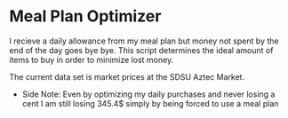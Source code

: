 # Meal Plan Optimizer

I recieve a daily allowance from my meal plan but money not spent by the end of the day goes bye bye. This script determines the ideal amount of items to buy in order to minimize lost money.


The current data set is market prices at the SDSU Aztec Market.

- Side Note:
Even by optimizing my daily purchases and never losing a cent I am still losing 345.4$ simply by being forced to use a meal plan
